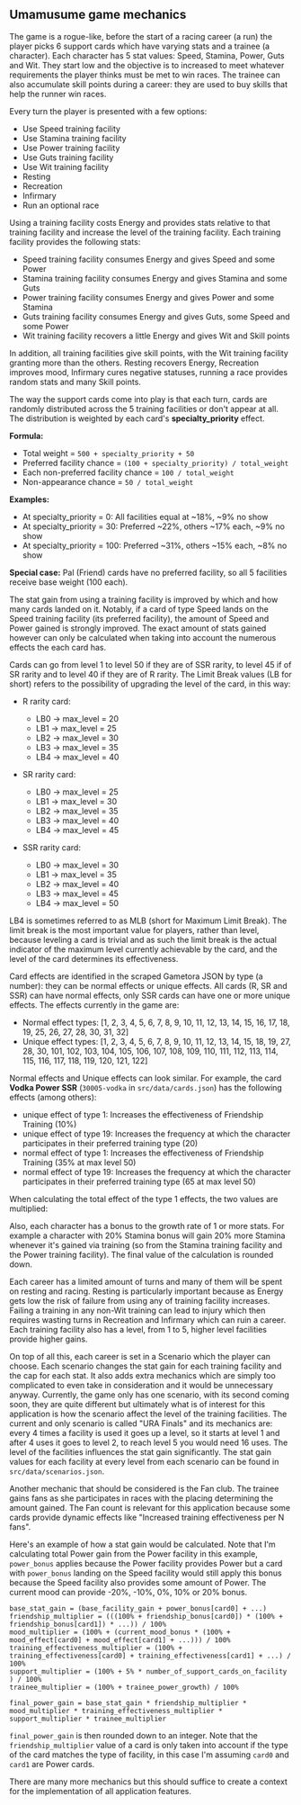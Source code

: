## Umamusume game mechanics

The game is a rogue-like, before the start of a racing career (a run) the player picks 6 support cards which have varying stats and a trainee (a character). Each character has 5 stat values: Speed, Stamina, Power, Guts and Wit. They start low and the objective is to increased to meet whatever requirements the player thinks must be met to win races. The trainee can also accumulate skill points during a career: they are used to buy skills that help the runner win races.

Every turn the player is presented with a few options:
- Use Speed training facility
- Use Stamina training facility
- Use Power training facility
- Use Guts training facility
- Use Wit training facility
- Resting
- Recreation
- Infirmary
- Run an optional race

Using a training facility costs Energy and provides stats relative to that training facility and increase the level of the training facility. Each training facility provides the following stats:
- Speed training facility consumes Energy and gives Speed and some Power
- Stamina training facility consumes Energy and gives Stamina and some Guts
- Power training facility consumes Energy and gives Power and some Stamina
- Guts training facility consumes Energy and gives Guts, some Speed and some Power
- Wit training facility recovers a little Energy and gives Wit and Skill points

In addition, all training facilities give skill points, with the Wit training facility granting more than the others. Resting recovers Energy, Recreation improves mood, Infirmary cures negative statuses, running a race provides random stats and many Skill points.

The way the support cards come into play is that each turn, cards are randomly distributed across the 5 training facilities or don't appear at all. The distribution is weighted by each card's **specialty_priority** effect.

**Formula:**
- Total weight = `500 + specialty_priority + 50`
- Preferred facility chance = `(100 + specialty_priority) / total_weight`
- Each non-preferred facility chance = `100 / total_weight`  
- Non-appearance chance = `50 / total_weight`

**Examples:**
- At specialty_priority = 0: All facilities equal at ~18%, ~9% no show
- At specialty_priority = 30: Preferred ~22%, others ~17% each, ~9% no show
- At specialty_priority = 100: Preferred ~31%, others ~15% each, ~8% no show

**Special case:** Pal (Friend) cards have no preferred facility, so all 5 facilities receive base weight (100 each).

The stat gain from using a training facility is improved by which and how many cards landed on it. Notably, if a card of type Speed lands on the Speed training facility (its preferred facility), the amount of Speed and Power gained is strongly improved. The exact amount of stats gained however can only be calculated when taking into account the numerous effects the each card has.

Cards can go from level 1 to level 50 if they are of SSR rarity, to level 45 if of SR rarity and to level 40 if they are of R rarity. The Limit Break values (LB for short) refers to the possibility of upgrading the level of the card, in this way:

- R rarity card:
  - LB0 -> max_level = 20
  - LB1 -> max_level = 25
  - LB2 -> max_level = 30
  - LB3 -> max_level = 35
  - LB4 -> max_level = 40

- SR rarity card:
  - LB0 -> max_level = 25
  - LB1 -> max_level = 30
  - LB2 -> max_level = 35
  - LB3 -> max_level = 40
  - LB4 -> max_level = 45

- SSR rarity card:
  - LB0 -> max_level = 30
  - LB1 -> max_level = 35
  - LB2 -> max_level = 40
  - LB3 -> max_level = 45
  - LB4 -> max_level = 50
  
LB4 is sometimes referred to as MLB (short for Maximum Limit Break). The limit break is the most important value for players, rather than level, because leveling a card is trivial and as such the limit break is the actual indicator of the maximum level currently achievable by the card, and the level of the card determines its effectiveness.

Card effects are identified in the scraped Gametora JSON by type (a number): they can be normal effects or unique effects. All cards (R, SR and SSR) can have normal effects, only SSR cards can have one or more unique effects. The effects currently in the game are:
- Normal effect types: [1, 2, 3, 4, 5, 6, 7, 8, 9, 10, 11, 12, 13, 14, 15, 16, 17, 18, 19, 25, 26, 27, 28, 30, 31, 32]
- Unique effect types: [1, 2, 3, 4, 5, 6, 7, 8, 9, 10, 11, 12, 13, 14, 15, 18, 19, 27, 28, 30, 101, 102, 103, 104, 105, 106, 107, 108, 109, 110, 111, 112, 113, 114, 115, 116, 117, 118, 119, 120, 121, 122]

Normal effects and Unique effects can look similar. For example, the card **Vodka Power SSR** (`30005-vodka` in `src/data/cards.json`) has the following effects (among others):
- unique effect of type 1: Increases the effectiveness of Friendship Training (10%)
- unique effect of type 19: Increases the frequency at which the character participates in their preferred training type (20)
- normal effect of type 1: Increases the effectiveness of Friendship Training (35% at max level 50)
- normal effect of type 19: Increases the frequency at which the character participates in their preferred training type (65 at max level 50)

When calculating the total effect of the type 1 effects, the two values are multiplied: 

Also, each character has a bonus to the growth rate of 1 or more stats. For example a character with 20% Stamina bonus will gain 20% more Stamina whenever it's gained via training (so from the Stamina training facility and the Power training facility). The final value of the calculation is rounded down.

Each career has a limited amount of turns and many of them will be spent on resting and racing. Resting is particularly important because as Energy gets low the risk of failure from using any of training facility increases. Failing a training in any non-Wit training can lead to injury which then requires wasting turns in Recreation and Infirmary which can ruin a career. Each training facility also has a level, from 1 to 5, higher level facilities provide higher gains.

On top of all this, each career is set in a Scenario which the player can choose. Each scenario changes the stat gain for each training facility and the cap for each stat. It also adds extra mechanics which are simply too complicated to even take in consideration and it would be unnecessary anyway. Currently, the game only has one scenario, with its second coming soon, they are quite different but ultimately what is of interest for this application is how the scenario affect the level of the training facilities. The current and only scenario is called "URA Finals" and its mechanics are: every 4 times a facility is used it goes up a level, so it starts at level 1 and after 4 uses it goes to level 2, to reach level 5 you would need 16 uses. The level of the facilities influences the stat gain significantly. The stat gain values for each facility at every level from each scenario can be found in `src/data/scenarios.json`.

Another mechanic that should be considered is the Fan club. The trainee gains fans as she participates in races with the placing determining the amount gained. The Fan count is relevant for this application because some cards provide dynamic effects like "Increased training effectiveness per N fans".

Here's an example of how a stat gain would be calculated. Note that I'm calculating total Power gain from the Power facility in this example, `power_bonus` applies because the Power facility provides Power but a card with `power_bonus` landing on the Speed facility would still apply this bonus because the Speed facility also provides some amount of Power. The current mood can provide -20%, -10%, 0%, 10% or 20% bonus.
```
base_stat_gain = (base_facility_gain + power_bonus[card0] + ...)
friendship_multiplier = (((100% + friendship_bonus[card0]) * (100% + friendship_bonus[card1]) * ...)) / 100%
mood_multiplier = (100% + (current_mood_bonus * (100% + mood_effect[card0] + mood_effect[card1] + ...))) / 100%
training_effectiveness_multiplier = (100% + training_effectiveness[card0] + training_effectiveness[card1] + ...) / 100%
support_multiplier = (100% + 5% * number_of_support_cards_on_facility ) / 100%
trainee_multiplier = (100% + trainee_power_growth) / 100%

final_power_gain = base_stat_gain * friendship_multiplier * mood_multiplier * training_effectiveness_multiplier * support_multiplier * trainee_multiplier
```

`final_power_gain` is then rounded down to an integer. Note that the `friendship_multiplier` value of a card is only taken into account if the type of the card matches the type of facility, in this case I'm assuming `card0` and `card1` are Power cards.

There are many more mechanics but this should suffice to create a context for the implementation of all application features.
